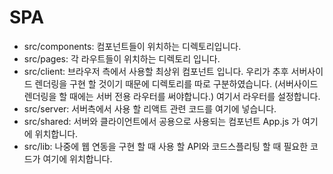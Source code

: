 # SPA

- src/components: 컴포넌트들이 위치하는 디렉토리입니다.
- src/pages: 각 라우트들이 위치하는 디렉토리 입니다.
- src/client: 브라우저 측에서 사용할 최상위 컴포넌트 입니다. 우리가 추후 서버사이드 렌더링을 구현 할 것이기 때문에 디렉토리를 따로 구분하였습니다. (서버사이드 렌더링을 할 때에는 서버 전용 라우터를 써야합니다.) 여기서 라우터를 설정합니다.
- src/server: 서버측에서 사용 할 리액트 관련 코드를 여기에 넣습니다.
- src/shared: 서버와 클라이언트에서 공용으로 사용되는 컴포넌트 App.js 가 여기에 위치합니다.
- src/lib: 나중에 웹 연동을 구현 할 때 사용 할 API와 코드스플리팅 할 때 필요한 코드가 여기에 위치합니다.